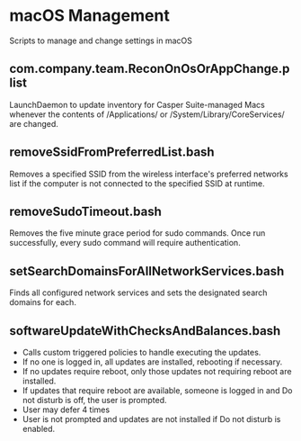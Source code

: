 # macOS Management
Scripts to manage and change settings in macOS

## com.company.team.ReconOnOsOrAppChange.plist
LaunchDaemon to update inventory for Casper Suite-managed Macs whenever the contents of /Applications/ or /System/Library/CoreServices/ are changed.

## removeSsidFromPreferredList.bash
Removes a specified SSID from the wireless interface's preferred networks list if the computer is not connected to the specified SSID at runtime.

## removeSudoTimeout.bash
Removes the five minute grace period for sudo commands. Once run successfully, every sudo command will require authentication.

## setSearchDomainsForAllNetworkServices.bash
Finds all configured network services and sets the designated search domains for each.

## softwareUpdateWithChecksAndBalances.bash
* Calls custom triggered policies to handle executing the updates.
* If no one is logged in, all updates are installed, rebooting if necessary.
* If no updates require reboot, only those updates not requiring reboot are installed.
* If updates that require reboot are available, someone is logged in and Do not disturb is off, the user is prompted.
 * User may defer 4 times
 * User is not prompted and updates are not installed if Do not disturb is enabled.
